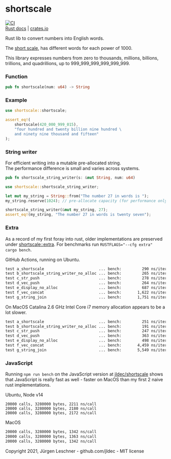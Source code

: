 # shortscale

[![CI](https://github.com/jldec/shortscale-rs/workflows/CI/badge.svg)](https://github.com/jldec/shortscale-rs/actions)  
[Rust docs](https://docs.rs/shortscale) | [crates.io](https://crates.io/crates/shortscale)

Rust lib to convert numbers into English words.

The [short scale](https://en.wikipedia.org/wiki/Long_and_short_scales#Comparison),
has different words for each power of 1000.

This library expresses numbers from zero to thousands,
millions, billions, trillions, and quadrillions, up to 999_999_999_999_999_999.

### Function
```rust
pub fn shortscale(num: u64) -> String
```

### Example
```rust
use shortscale::shortscale;

assert_eq!(
    shortscale(420_000_999_015),
    "four hundred and twenty billion nine hundred \
    and ninety nine thousand and fifteen"
);
```

### String writer
For efficient writing into a mutable pre-allocated string.  
The performance difference is small and varies across systems.

```rust
pub fn shortscale_string_writer(s: &mut String, num: u64)
```

```rust
use shortscale::shortscale_string_writer;

let mut my_string = String::from("The number 27 in words is ");
my_string.reserve(1024); // pre-allocate capacity (for performance only)

shortscale_string_writer(&mut my_string, 27);
assert_eq!(my_string, "The number 27 in words is twenty seven");
```

### Extra
As a record of my first foray into rust, older implementations are preserved under
[shortscale::extra](https://docs.rs/shortscale/latest/shortscale/extra/index.html).
For benchmarks run `RUSTFLAGS="--cfg extra" cargo bench`. 

GitHub Actions, running on Ubuntu.
```txt
test a_shortscale                        ... bench:         290 ns/iter (+/- 20)
test b_shortscale_string_writer_no_alloc ... bench:         265 ns/iter (+/- 47)
test c_str_push                          ... bench:         278 ns/iter (+/- 44)
test d_vec_push                          ... bench:         264 ns/iter (+/- 30)
test e_display_no_alloc                  ... bench:         687 ns/iter (+/- 283)
test f_vec_concat                        ... bench:       1,622 ns/iter (+/- 72)
test g_string_join                       ... bench:       1,751 ns/iter (+/- 57)
```

On MacOS Catalina 2.6 GHz Intel Core i7 memory allocation appears to be a lot slower.
```txt
test a_shortscale                        ... bench:         251 ns/iter (+/- 18)
test b_shortscale_string_writer_no_alloc ... bench:         191 ns/iter (+/- 11)
test c_str_push                          ... bench:         247 ns/iter (+/- 22)
test d_vec_push                          ... bench:         363 ns/iter (+/- 26)
test e_display_no_alloc                  ... bench:         498 ns/iter (+/- 21)
test f_vec_concat                        ... bench:       4,459 ns/iter (+/- 344)
test g_string_join                       ... bench:       5,549 ns/iter (+/- 378)
```

### JavaScript

Running `npm run bench` on the JavaScript version at [jldec/shortscale](https://github.com/jldec/shortscale)
shows that JavaScript is really fast as well - faster on MacOS than my first 2 naive rust implementations.

Ubuntu, Node v14
```
20000 calls, 3280000 bytes, 2211 ns/call
20000 calls, 3280000 bytes, 2180 ns/call
20000 calls, 3280000 bytes, 2172 ns/call
```
MacOS
```txt
20000 calls, 3280000 bytes, 1342 ns/call
20000 calls, 3280000 bytes, 1363 ns/call
20000 calls, 3280000 bytes, 1342 ns/call
```

Copyright 2021, Jürgen Leschner - github.com/jldec - MIT license
